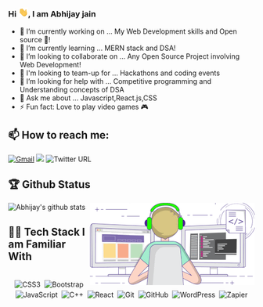 ### Hi <img alt = gif src ="hand.gif" width= "20"/>, I am Abhijay jain 


- 🔭 I’m currently working on ... My Web Development skills and Open source :rocket:!
- 🌱 I’m currently learning ... MERN stack and DSA!
- 👯 I’m looking to collaborate on ... Any Open Source Project involving Web Development!
- 🤝 I'm looking to team-up for ... Hackathons and coding events 
- 🤔 I’m looking for help with ... Competitive programming and Understanding concepts of DSA 
- 💬 Ask me about ... Javascript,React.js,CSS
- ⚡ Fun fact: Love to play video games 🎮

## 📫 How to reach me:
[<img alt="Gmail" src="https://img.shields.io/badge/Gmail-D14836?style=for-the-badge&logo=gmail&logoColor=white" />](mailto:Abhijay007j@gmail.com)
[<img src="https://img.shields.io/badge/linkedin-%230077B5.svg?&style=for-the-badge&logo=linkedin&logoColor=white">](https://www.linkedin.com/in/abhijay-jain-551b01193/detail/recent-activity/)
![Twitter URL](https://img.shields.io/twitter/url?color=blue&label=twitter&logo=twitter&logoColor=blue&style=for-the-badge&url=https%3A%2F%2Ftwitter.com%2FcodeInVeins)

## 🏆 Github Status

<img align="right" alt="coder.gif" src="coder1.gif" />

![Abhijay's github stats](https://github-readme-stats.vercel.app/api?username=Abhijay007&show_icons=true&hide_border=true&bg&theme=material-palenight)


## 👨‍💻 Tech Stack I am Familiar With

<p align="center">
<br/>
<img alt="CSS3" src="https://img.shields.io/badge/css3%20-%231572B6.svg?&style=for-the-badge&logo=css3&logoColor=white" style="margin:2px;"/>
<img alt="Bootstrap" src="https://img.shields.io/badge/bootstrap%20-%23563D7C.svg?&style=for-the-badge&logo=bootstrap&logoColor=white" style="margin:2px;"/>
<img alt="JavaScript" src="https://img.shields.io/badge/javascript%20-%23323330.svg?&style=for-the-badge&logo=javascript&logoColor=%23F7DF1E" style="margin:2px;"/>
<img alt="C++" src="https://img.shields.io/badge/c++%20-%2300599C.svg?&style=for-the-badge&logo=c%2B%2B&ogoColor=white" style="margin:2px;"/>
<img alt="React" src="https://img.shields.io/badge/react%20-%2320232a.svg?&style=for-the-badge&logo=react&logoColor=%2361DAFB" style="margin:2px;"/>
<img alt="Git" src="https://img.shields.io/badge/git%20-%23F05033.svg?&style=for-the-badge&logo=git&logoColor=white" style="margin:2px;"/>
<img alt="GitHub" src="https://img.shields.io/badge/github%20-%23121011.svg?&style=for-the-badge&logo=github&logoColor=white" style="margin:2px;"/>
<img alt="WordPress" src="https://img.shields.io/badge/WordPress%20-%23117AC9.svg?&style=for-the-badge&logo=WordPress&logoColor=white" style="margin:2px;"/>
<img alt="Zapier" src="https://img.shields.io/badge/Zapier%20-%23117AC9.svg?&style=for-the-badge&logo=Zapier&logoColor=white" style="margin:2px;"/>
<br/>
</p>
